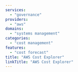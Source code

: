 ```yaml
---
services:
  - "governance"
providers:
  - "aws"
domains:
  - "systems management"
categories:
  - "cost management"
features:
  - "cost forecast"
title: "AWS Cost Explorer"
linkTitle: "AWS Cost Explorer"
---
```

